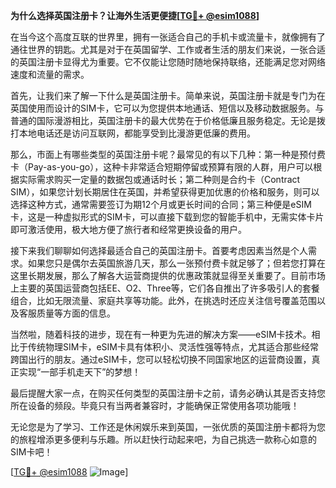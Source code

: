 **为什么选择英国注册卡？让海外生活更便捷[[TG💪+ @esim1088](https://t.me/s/esim1088)]**

在当今这个高度互联的世界里，拥有一张适合自己的手机卡或流量卡，就像拥有了通往世界的钥匙。尤其是对于在英国留学、工作或者生活的朋友们来说，一张合适的英国注册卡显得尤为重要。它不仅能让您随时随地保持联络，还能满足您对网络速度和流量的需求。

首先，让我们来了解一下什么是英国注册卡。简单来说，英国注册卡就是专门为在英国使用而设计的SIM卡，它可以为您提供本地通话、短信以及移动数据服务。与普通的国际漫游相比，英国注册卡的最大优势在于价格低廉且服务稳定。无论是拨打本地电话还是访问互联网，都能享受到比漫游更低廉的费用。

那么，市面上有哪些类型的英国注册卡呢？最常见的有以下几种：第一种是预付费卡（Pay-as-you-go），这种卡非常适合短期停留或预算有限的人群，用户可以根据实际需求购买一定量的数据包或通话时长；第二种则是合约卡（Contract SIM），如果您计划长期居住在英国，并希望获得更加优惠的价格和服务，则可以选择这种方式，通常需要签订为期12个月或更长时间的合同；第三种便是eSIM卡，这是一种虚拟形式的SIM卡，可以直接下载到您的智能手机中，无需实体卡片即可激活使用，极大地方便了旅行者和经常更换设备的用户。

接下来我们聊聊如何选择最适合自己的英国注册卡。首要考虑因素当然是个人需求。如果您只是偶尔去英国旅游几天，那么一张预付费卡就足够了；但若您打算在这里长期发展，那么了解各大运营商提供的优惠政策就显得至关重要了。目前市场上主要的英国运营商包括EE、O2、Three等，它们各自推出了许多吸引人的套餐组合，比如无限流量、家庭共享等功能。此外，在挑选时还应关注信号覆盖范围以及客服质量等方面的信息。

当然啦，随着科技的进步，现在有一种更为先进的解决方案——eSIM卡技术。相比于传统物理SIM卡，eSIM卡具有体积小、灵活性强等特点，尤其适合那些经常跨国出行的朋友。通过eSIM卡，您可以轻松切换不同国家地区的运营商设置，真正实现“一部手机走天下”的梦想！

最后提醒大家一点，在购买任何类型的英国注册卡之前，请务必确认其是否支持您所在设备的频段。毕竟只有当两者兼容时，才能确保正常使用各项功能哦！

无论您是为了学习、工作还是休闲娱乐来到英国，一张优质的英国注册卡都将为您的旅程增添更多便利与乐趣。所以赶快行动起来吧，为自己挑选一款称心如意的SIM卡吧！

[[TG💪+ @esim1088](https://t.me/s/esim1088) ![Image](https://i.postimg.cc/4NQfJmqS/Snipaste-2025-05-13-00-14-12.png)]